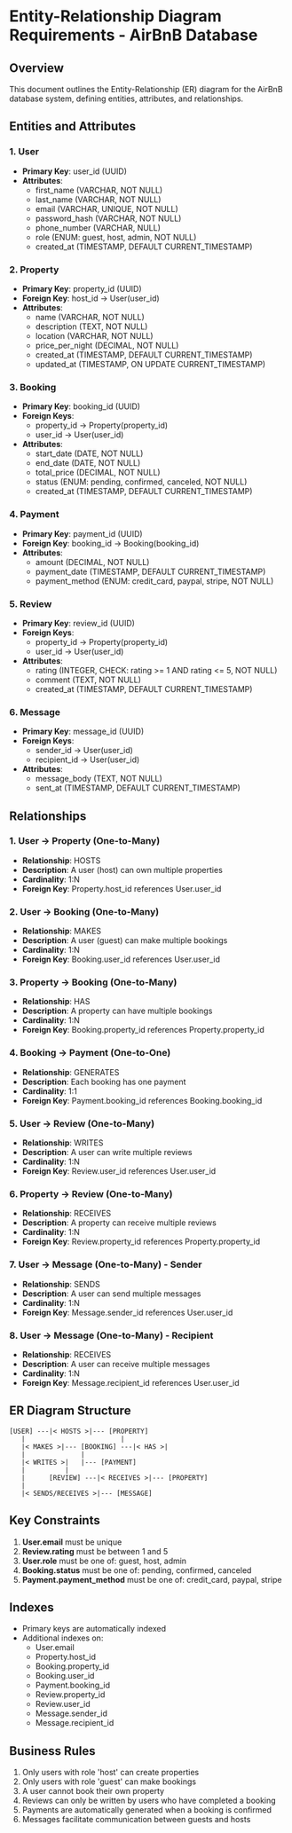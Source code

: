# Entity-Relationship Diagram Requirements - AirBnB Database

## Overview
This document outlines the Entity-Relationship (ER) diagram for the AirBnB database system, defining entities, attributes, and relationships.

## Entities and Attributes

### 1. User
- **Primary Key**: user_id (UUID)
- **Attributes**:
  - first_name (VARCHAR, NOT NULL)
  - last_name (VARCHAR, NOT NULL)
  - email (VARCHAR, UNIQUE, NOT NULL)
  - password_hash (VARCHAR, NOT NULL)
  - phone_number (VARCHAR, NULL)
  - role (ENUM: guest, host, admin, NOT NULL)
  - created_at (TIMESTAMP, DEFAULT CURRENT_TIMESTAMP)

### 2. Property
- **Primary Key**: property_id (UUID)
- **Foreign Key**: host_id → User(user_id)
- **Attributes**:
  - name (VARCHAR, NOT NULL)
  - description (TEXT, NOT NULL)
  - location (VARCHAR, NOT NULL)
  - price_per_night (DECIMAL, NOT NULL)
  - created_at (TIMESTAMP, DEFAULT CURRENT_TIMESTAMP)
  - updated_at (TIMESTAMP, ON UPDATE CURRENT_TIMESTAMP)

### 3. Booking
- **Primary Key**: booking_id (UUID)
- **Foreign Keys**: 
  - property_id → Property(property_id)
  - user_id → User(user_id)
- **Attributes**:
  - start_date (DATE, NOT NULL)
  - end_date (DATE, NOT NULL)
  - total_price (DECIMAL, NOT NULL)
  - status (ENUM: pending, confirmed, canceled, NOT NULL)
  - created_at (TIMESTAMP, DEFAULT CURRENT_TIMESTAMP)

### 4. Payment
- **Primary Key**: payment_id (UUID)
- **Foreign Key**: booking_id → Booking(booking_id)
- **Attributes**:
  - amount (DECIMAL, NOT NULL)
  - payment_date (TIMESTAMP, DEFAULT CURRENT_TIMESTAMP)
  - payment_method (ENUM: credit_card, paypal, stripe, NOT NULL)

### 5. Review
- **Primary Key**: review_id (UUID)
- **Foreign Keys**:
  - property_id → Property(property_id)
  - user_id → User(user_id)
- **Attributes**:
  - rating (INTEGER, CHECK: rating >= 1 AND rating <= 5, NOT NULL)
  - comment (TEXT, NOT NULL)
  - created_at (TIMESTAMP, DEFAULT CURRENT_TIMESTAMP)

### 6. Message
- **Primary Key**: message_id (UUID)
- **Foreign Keys**:
  - sender_id → User(user_id)
  - recipient_id → User(user_id)
- **Attributes**:
  - message_body (TEXT, NOT NULL)
  - sent_at (TIMESTAMP, DEFAULT CURRENT_TIMESTAMP)

## Relationships

### 1. User → Property (One-to-Many)
- **Relationship**: HOSTS
- **Description**: A user (host) can own multiple properties
- **Cardinality**: 1:N
- **Foreign Key**: Property.host_id references User.user_id

### 2. User → Booking (One-to-Many)
- **Relationship**: MAKES
- **Description**: A user (guest) can make multiple bookings
- **Cardinality**: 1:N
- **Foreign Key**: Booking.user_id references User.user_id

### 3. Property → Booking (One-to-Many)
- **Relationship**: HAS
- **Description**: A property can have multiple bookings
- **Cardinality**: 1:N
- **Foreign Key**: Booking.property_id references Property.property_id

### 4. Booking → Payment (One-to-One)
- **Relationship**: GENERATES
- **Description**: Each booking has one payment
- **Cardinality**: 1:1
- **Foreign Key**: Payment.booking_id references Booking.booking_id

### 5. User → Review (One-to-Many)
- **Relationship**: WRITES
- **Description**: A user can write multiple reviews
- **Cardinality**: 1:N
- **Foreign Key**: Review.user_id references User.user_id

### 6. Property → Review (One-to-Many)
- **Relationship**: RECEIVES
- **Description**: A property can receive multiple reviews
- **Cardinality**: 1:N
- **Foreign Key**: Review.property_id references Property.property_id

### 7. User → Message (One-to-Many) - Sender
- **Relationship**: SENDS
- **Description**: A user can send multiple messages
- **Cardinality**: 1:N
- **Foreign Key**: Message.sender_id references User.user_id

### 8. User → Message (One-to-Many) - Recipient
- **Relationship**: RECEIVES
- **Description**: A user can receive multiple messages
- **Cardinality**: 1:N
- **Foreign Key**: Message.recipient_id references User.user_id

## ER Diagram Structure

```
[USER] ---|< HOSTS >|--- [PROPERTY]
   |                        |
   |< MAKES >|--- [BOOKING] ---|< HAS >|
   |              |
   |< WRITES >|   |--- [PAYMENT]
   |          |
   |      [REVIEW] ---|< RECEIVES >|--- [PROPERTY]
   |
   |< SENDS/RECEIVES >|--- [MESSAGE]
```

## Key Constraints

1. **User.email** must be unique
2. **Review.rating** must be between 1 and 5
3. **User.role** must be one of: guest, host, admin
4. **Booking.status** must be one of: pending, confirmed, canceled
5. **Payment.payment_method** must be one of: credit_card, paypal, stripe

## Indexes

- Primary keys are automatically indexed
- Additional indexes on:
  - User.email
  - Property.host_id
  - Booking.property_id
  - Booking.user_id
  - Payment.booking_id
  - Review.property_id
  - Review.user_id
  - Message.sender_id
  - Message.recipient_id

## Business Rules

1. Only users with role 'host' can create properties
2. Only users with role 'guest' can make bookings
3. A user cannot book their own property
4. Reviews can only be written by users who have completed a booking
5. Payments are automatically generated when a booking is confirmed
6. Messages facilitate communication between guests and hosts